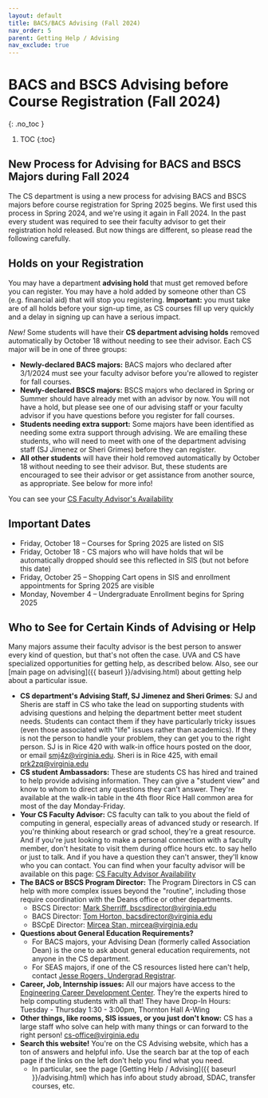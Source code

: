 ```yaml
---
layout: default
title: BACS/BACS Advising (Fall 2024)
nav_order: 5
parent: Getting Help / Advising
nav_exclude: true
---
```


# BACS and BSCS Advising before Course Registration (Fall 2024)
{: .no_toc }

1. TOC
{:toc}

## New Process for Advising for BACS and BSCS Majors during Fall 2024

The CS department is using a new process for advising BACS and BSCS majors before course registration for Spring 2025 begins. We first used this process in Spring 2024, and we're using it again in Fall 2024.  In the past every student was required to see their faculty advisor to get their registration hold released. But now things are different, so please read the following carefully.

## Holds on your Registration

You may have a department __advising hold__  that must get removed before you can register. You may have a hold added by someone other than CS (e.g. financial aid) that will stop you registering. __Important:__ you must take are of all holds before your sign-up time, as CS courses fill up very quickly and a delay in signing up can have a serious impact.

*New!* Some students will have their __CS department advising holds__ removed automatically by October 18 without needing to see their advisor. Each CS major will be in one of three groups:

* __Newly-declared BACS majors:__  BACS majors who declared after 3/1/2024 must see your faculty advisor before you're allowed to register for fall courses.
* __Newly-declared BSCS majors:__  BSCS majors who declared in Spring or Summer should have already met with an advisor by now. You will not have a hold, but please see one of our advising staff or your faculty advisor if you have questions before you register for fall courses.
* __Students needing extra support:__ Some majors have been identified as needing some extra support through advising. We are emailing these students, who will need to meet with one of the department advising staff (SJ Jimenez or Sheri Grimes) before they can register.
* __All other students__ will have their hold removed automatically by October 18 without needing to see their advisor. But, these students are encouraged to see their advisor or get assistance from another source, as appropriate.  See below for more info!

You can see your [CS Faculty Advisor's Availability](https://myuva-my.sharepoint.com/:x:/g/personal/smj4z_virginia_edu/EcoD2dr4L79Hn-nz98_dFOIBG5v8VUzuSrBx5KqRIKOlnQ?e=BUcz6u&nav=MTVfezAwMDAwMDAwLTAwMDEtMDAwMC0wMDAwLTAwMDAwMDAwMDAwMH0)

## Important Dates

* Friday, October 18 – Courses for Spring 2025 are listed on SIS
* Friday, October 18 -  CS majors who will have holds that wil be automatically dropped should see this reflected in SIS (but not before this date)
* Friday, October 25 – Shopping Cart opens in SIS and enrollment appointments for Spring 2025 are visible
* Monday, November 4 – Undergraduate Enrollment begins for Spring 2025

## Who to See for Certain Kinds of Advising or Help

Many majors assume their faculty advisor is the best person to answer every kind of question, but that's not often the case. UVA and CS have specialized opportunities for getting help, as described below.  Also, see our [main page on advising]({{ baseurl }}/advising.html) about getting help about a particular issue.

* __CS department's Advising Staff, SJ Jimenez and Sheri Grimes__:  SJ and Sheris are staff in CS who take the lead on supporting students with advising questions and helping the department better meet student needs. Students can contact them if they have particularly tricky issues (even those associated with "life" issues rather than academics). If they is not the person to handle your problem, they can get you to the right person. SJ is in Rice 420 with walk-in office hours posted on the door, or email [smj4z@virginia.edu](mailto:smj4z@virginia.edu).  Sheri is in Rice 425, with email [prk2zq@virginia.edu](mailto:prk2zq@virginia.edu)
* __CS student Ambassadors:__ These are students CS has hired and trained to help provide advising information. They can give a "student view" and know to whom to direct any questions they can't answer. They're available at the walk-in table in the 4th floor Rice Hall common area for most of the day Monday-Friday.
* __Your CS Faculty Advisor:__ CS faculty can talk to you about the field of computing in general, especially areas of advanced study or research. If you're thinking about research or grad school, they're a great resource. And if you're just looking to make a personal connection with a faculty member, don't hesitate to visit them during office hours etc. to say hello or just to talk. And if you have a question they can't answer, they'll know who you can contact.  You can find when your faculty advisor will be available on this page: [CS Faculty Advisor Availability](https://myuva-my.sharepoint.com/:x:/g/personal/tbh3f_virginia_edu/ERsaJ2DKmNxMiN_047hwlxoBEQTMpYD2J1MSclVcwDNUTg)
* __The BACS or BSCS Program Director:__ The Program Directors in CS can help with more complex issues beyond the "routine", including those require coordination with the Deans office or other departments.
    * BSCS Director: [Mark Sherriff, bscsdirector@virginia.edu](mailto:bscsdirector@virginia.edu)
    * BACS Director: [Tom Horton, bacsdirector@virginia.edu](mailto:bacsdirector@virginia.edu)
    * BSCpE Director: [Mircea Stan, mircea@virginia.edu](mircea@virginia.edu)
* __Questions about General Education Requirements?__
    * For BACS majors, your Advising Dean (formerly called Association Dean) is the one to ask about general education requirements, not anyone in the CS department.
    * For SEAS majors, if one of the CS resources listed here can't help, contact [Jesse Rogers, Undergrad Registrar](jr7up@virginia.edu).
* __Career, Job, Internship issues:__ All our majors have access to the [Engineering Career Development Center](https://engineering.virginia.edu/offices-programs/center-engineering-career-development). They’re the experts hired to help computing students with all that!  They have Drop-In Hours: Tuesday - Thursday 1:30 - 3:00pm, Thornton Hall A-Wing
* __Other things, like rooms, SIS issues, or you just don't know:__ CS has a large staff who solve can help with many things or can forward to the right person! [cs-office@virginia.edu](mailto:cs-office@virginia.edu)
* __Search this website!__ You're on the CS Advising website, which has a ton of answers and helpful info. Use the search bar at the top of each page if the links on the left don't help you find what you need.
    * In particular, see the page [Getting Help / Advising]({{ baseurl }}/advising.html) which has info about study abroad, SDAC, transfer courses, etc.
